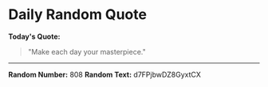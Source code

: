 # Daily Random Quote

**Today's Quote:**
> "Make each day your masterpiece."

---

**Random Number:** 808
**Random Text:** d7FPjbwDZ8GyxtCX
